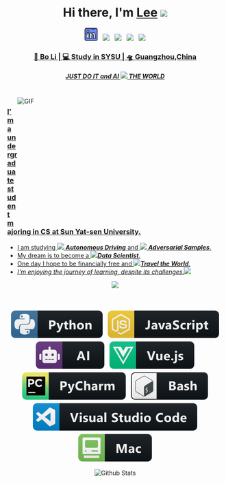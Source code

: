 <div align="center">
   <h1>Hi there, I'm <a href="https://02lb.github.io/">Lee</a> <img src="https://media3.giphy.com/media/v1.Y2lkPTc5MGI3NjExYXcwODJ3enhrY2J2eW53YTR5bzN1aWdqNjRxbzhrcTE0d2NhMzFlMiZlcD12MV9pbnRlcm5hbF9naWZfYnlfaWQmY3Q9cw/5HyXGsoFzXWPKFx07j/giphy.gif" width="50px"> </h1>
   
   
</div>

<p align='center'>
 <a href="404"><img height="30" src="https://raw.githubusercontent.com/8bithemant/8bithemant/master/linkedin.png?raw=true"></a>&nbsp;&nbsp;
 <a href="https://02lb.github.io/"><img height="30" src="https://github.com/02lb/02lb/assets/116290336/ff9ffc45-89e8-4fb5-9140-c616605e6eba"></a>&nbsp;&nbsp;
 <a href="mailto:libo88@mail2.sysu.edu.cn"><img height="30" src="https://github.com/02lb/02lb/assets/116290336/e8c28a79-47f8-4660-86fe-e8079ec10b81"></a>&nbsp;&nbsp;
 <a href="https://weixin.qq.com/"><img height="30" src="https://github.com/02lb/02lb/assets/116290336/22f99722-0c14-45d2-9e2b-6e366e03dd1c"></a>&nbsp;&nbsp;
 <a href="https://space.bilibili.com/646181615"><img height="30" src="https://cdn.jsdelivr.net/gh/02lb/img_picGo@main/img_data/bilibili.png";

 </p>



<div align="center">
<h3> 🙎 Bo Li | 💻 Study in SYSU | 🛸 Guangzhou,China </h3>
</div>


<p align="center">
  
 </p>
 
 <h5 align="center">
   <i>JUST DO IT and AI <img src="https://media3.giphy.com/media/v1.Y2lkPTc5MGI3NjExMWZmbDloZTUxNTlveHBxZ3FlNXQwZTMyOHd5bTZmNjA4bGR0ZTk2ciZlcD12MV9pbnRlcm5hbF9naWZfYnlfaWQmY3Q9cw/xwx6UV2qgwLlDQ5MRW/giphy.gif" width="25px" > THE WORLD</i>
  </h5>

<br />
<img align="right" height="300px" width="480px" alt="GIF" src="https://media.giphy.com/media/FcqKy4Kj7XOK0hCW4g/giphy.gif?cid=790b7611tbog25q3qs9ylxbujps52sowo8a7a1pb39qdxo39&ep=v1_gifs_search&rid=giphy.gif&ct=g" />
<p align="center">
   
  <h3> I'm a undergraduate student majoring in CS at Sun Yat-sen University.</h3>
</p>

 - I am studying  <img src="https://media2.giphy.com/media/v1.Y2lkPTc5MGI3NjExb2g2aGw2dWlqbG4wOGhzM3B5b2Ryd2d1OGhyYnA2bWFwaTBjaXVieiZlcD12MV9pbnRlcm5hbF9naWZfYnlfaWQmY3Q9cw/eeN6hckHtvg4LZRzQH/giphy.gif" width="30px" > ***Autonomous Driving*** and <img src="https://media.giphy.com/media/v1.Y2lkPTc5MGI3NjExOXQyZnFpZWd3amZtdTN6MHo5OWMwdHJ1OWFsa2p0OXRkbjk5N2N3OCZlcD12MV9zdGlja2Vyc19zZWFyY2gmY3Q9cw/9yRMxLuRqyQ0x3jJXD/giphy.gif" width="30px"> ***Adversarial Samples***.
 - My dream is to become a <img src = "https://media.giphy.com/media/0g63xmjYDMpPfYGBdt/giphy.gif?cid=ecf05e47ww26bhc4zcfaul1plqz5yldexcw55ffta3qzdd86&ep=v1_stickers_search&rid=giphy.gif&ct=s" width="30px">***Data Scientist***.
 - One day I hope to be financially free and <img src= "https://media.giphy.com/media/3ohhwLuj2mUPyddkUU/giphy.gif?cid=790b7611pax0pxu5w54597hlrxrd0d65v69pmf2tyq8u951g&ep=v1_stickers_search&rid=giphy.gif&ct=s" width="30px">***Travel the World***.
 -  *I'm enjoying the journey of learning, despite its challenges.*<img src="https://media.giphy.com/media/Lg6vO9CNlQmUna1c5i/giphy.gif?cid=790b76110zw14kgmbnt7sskjqe8s0e3uda4jggp1g5w9gqtp&ep=v1_stickers_search&rid=giphy.gif&ct=s" width="60px">
 
 

    
 <p align="center">
   </p>

<!--  -->

<p align="center" >
<a href="https://github.com/anuraghazra/github-readme-stats"> 
    <img  src="https://github-readme-stats.vercel.app/api?username=02lb&&show_icons=true&theme=radical"/>
  </a>

</p>

<br />


<p align="center">
  <!-- For more icons please follow  https://github.com/MikeCodesDotNET/ColoredBadges -->
     <img src="https://raw.githubusercontent.com/8bithemant/8bithemant/master/svg/dev/languages/python.svg" alt="python" style="vertical-align:top; margin:4px">
  <img src="https://raw.githubusercontent.com/8bithemant/8bithemant/master/svg/dev/languages/js.svg" alt="js" style="vertical-align:top; margin:4px">
  <img src="https://github.com/MikeCodesDotNET/ColoredBadges/blob/master/svg/dev/misc/ai.svg" alt="ai" style="vertical-align:top; margin:4px">
  <img src="https://raw.githubusercontent.com/8bithemant/8bithemant/master/svg/dev/frameworks/vue.svg" alt="vue" style="vertical-align:top; margin:4px">
  <img src="https://github.com/MikeCodesDotNET/ColoredBadges/blob/master/svg/dev/tools/jetbrains_pycharm.svg" alt="pycharm" style="vertical-align:top; margin:4px">
  <img src="https://raw.githubusercontent.com/8bithemant/8bithemant/master/svg/dev/tools/bash.svg" alt="bash" style="vertical-align:top; margin:4px">

  <img src="https://raw.githubusercontent.com/8bithemant/8bithemant/master/svg/dev/tools/visualstudio_code.svg" alt="vscode" style="vertical-align:top; margin:4px">
   <img src="https://github.com/MikeCodesDotNET/ColoredBadges/blob/master/svg/devices/mac.svg" alt="mac" style="vertical-align:top; margin:4px">



<p align="center">
        <img src="https://raw.githubusercontent.com/mayhemantt/mayhemantt/Update/svg/Bottom.svg" alt="Github Stats" />
</p>
